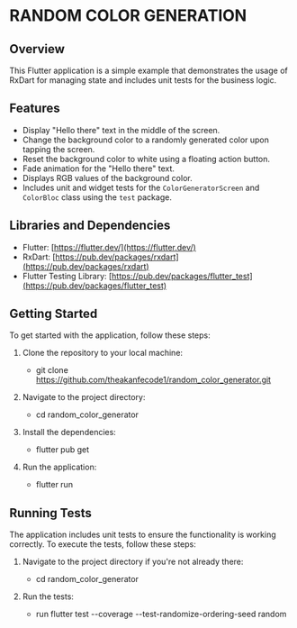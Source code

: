 # RANDOM COLOR GENERATION

## Overview

This Flutter application is a simple example that demonstrates the usage of RxDart for managing state and includes unit tests for the business logic.

## Features

- Display "Hello there" text in the middle of the screen.
- Change the background color to a randomly generated color upon tapping the screen.
- Reset the background color to white using a floating action button.
- Fade animation for the "Hello there" text.
- Displays RGB values of the background color.
- Includes unit and widget tests for the `ColorGeneratorScreen` and `ColorBloc` class using the `test` package.


## Libraries and Dependencies

- Flutter: [https://flutter.dev/](https://flutter.dev/)
- RxDart: [https://pub.dev/packages/rxdart](https://pub.dev/packages/rxdart)
- Flutter Testing Library: [https://pub.dev/packages/flutter_test](https://pub.dev/packages/flutter_test)


## Getting Started

To get started with the application, follow these steps:

1. Clone the repository to your local machine:
    - git clone https://github.com/theakanfecode1/random_color_generator.git

2. Navigate to the project directory:
    - cd random_color_generator

3. Install the dependencies:
    - flutter pub get

4. Run the application:
    - flutter run


## Running Tests

The application includes unit tests to ensure the functionality is working correctly. To execute the
tests, follow these steps:

1. Navigate to the project directory if you're not already there:
    - cd random_color_generator

2. Run the tests:
    - run flutter test --coverage --test-randomize-ordering-seed random

